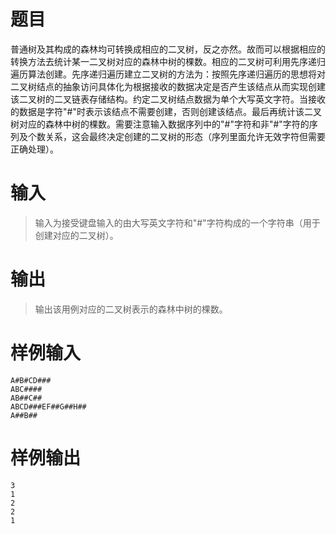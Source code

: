 # 题目
普通树及其构成的森林均可转换成相应的二叉树，反之亦然。故而可以根据相应的转换方法去统计某一二叉树对应的森林中树的棵数。相应的二叉树可利用先序递归遍历算法创建。先序递归遍历建立二叉树的方法为：按照先序递归遍历的思想将对二叉树结点的抽象访问具体化为根据接收的数据决定是否产生该结点从而实现创建该二叉树的二叉链表存储结构。约定二叉树结点数据为单个大写英文字符。当接收的数据是字符"#"时表示该结点不需要创建，否则创建该结点。最后再统计该二叉树对应的森林中树的棵数。需要注意输入数据序列中的"#"字符和非"#"字符的序列及个数关系，这会最终决定创建的二叉树的形态（序列里面允许无效字符但需要正确处理）。

# 输入
> 输入为接受键盘输入的由大写英文字符和"#"字符构成的一个字符串（用于创建对应的二叉树）。

# 输出
> 输出该用例对应的二叉树表示的森林中树的棵数。

# 样例输入
```
A#B#CD###
ABC####
AB##C##
ABCD###EF##G##H##
A##B##
```

# 样例输出
```
3
1
2
2
1
```